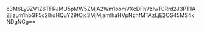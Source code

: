 c3M6Ly9ZV1Z6TFRJMU5pMW5ZMjA2Wm1obmVXcDFhVzlwT0Rrd2J3PT1AZjIzLm1hbGF5c2lhdHQuY29tOjc3MjMjamlhaHVpNzhfMTAzLjE2OS45MS4xNDgNCg==
